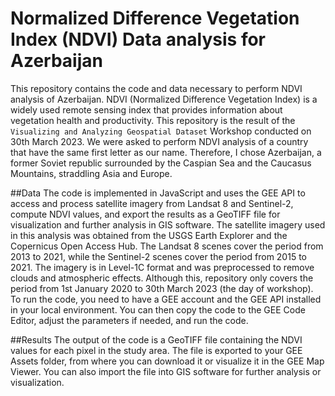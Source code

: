 # Normalized Difference Vegetation Index (NDVI) Data analysis for Azerbaijan

This repository contains the code and data necessary to perform NDVI analysis of Azerbaijan. NDVI (Normalized Difference Vegetation Index) is a widely used remote sensing index that provides information about vegetation health and productivity. 
This repository is the result of the `Visualizing and Analyzing Geospatial Dataset` Workshop conducted on 30th March 2023. We were asked to perform NDVI analysis of a country that have the same first letter as our name. Therefore, I chose Azerbaijan, a former Soviet republic surrounded by the Caspian Sea and the Caucasus Mountains, straddling Asia and Europe. 

##Data
The code is implemented in JavaScript and uses the GEE API to access and process satellite imagery from Landsat 8 and Sentinel-2, compute NDVI values, and export the results as a GeoTIFF file for visualization and further analysis in GIS software. The satellite imagery used in this analysis was obtained from the USGS Earth Explorer and the Copernicus Open Access Hub. The Landsat 8 scenes cover the period from 2013 to 2021, while the Sentinel-2 scenes cover the period from 2015 to 2021. The imagery is in Level-1C format and was preprocessed to remove clouds and atmospheric effects. Although this, repository only covers the period from 1st January 2020 to 30th March 2023 (the day of workshop). 
To run the code, you need to have a GEE account and the GEE API installed in your local environment. You can then copy the code to the GEE Code Editor, adjust the parameters if needed, and run the code.

##Results
The output of the code is a GeoTIFF file containing the NDVI values for each pixel in the study area. The file is exported to your GEE Assets folder, from where you can download it or visualize it in the GEE Map Viewer. You can also import the file into GIS software for further analysis or visualization.
